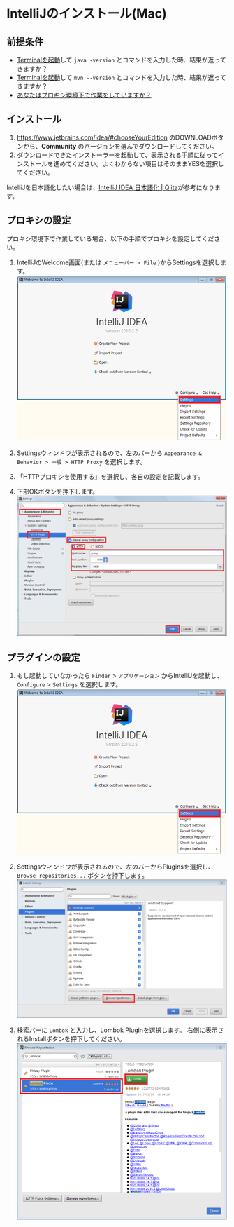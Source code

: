 # IntelliJのインストール(Mac)

## 前提条件

* [Terminalを起動](tipsForMac.md#Terminalの起動方法)して `java -version` とコマンドを入力した時、結果が返ってきますか？
* [Terminalを起動](tipsForMac.md#Terminalの起動方法)して `mvn --version` とコマンドを入力した時、結果が返ってきますか？
* [あなたはプロキシ環境下で作業をしていますか？](preparationForMac.md#自分がプロキシ環境下にいるか知っておく)

## インストール

1. https://www.jetbrains.com/idea/#chooseYourEdition のDOWNLOADボタンから、**Community** のバージョンを選んでダウンロードしてください。
1. ダウンロードできたインストーラーを起動して、表示される手順に従ってインストールを進めてください。よくわからない項目はそのままYESを選択してください。

IntelliJを日本語化したい場合は、[IntelliJ IDEA 日本語化 | Qiita](http://qiita.com/makoto2468/items/6abf614b82cab865b745)が参考になります。

## プロキシの設定

プロキシ環境下で作業している場合、以下の手順でプロキシを設定してください。

1. IntelliJのWelcome画面(または `メニューバー > File` )からSettingsを選択します。
![IntelliJのプロキシ設定1](image/proxy_setting_IntelliJ1.png)

1. Settingsウィンドウが表示されるので、左のバーから `Appearance & Behavior > 一般 > HTTP Proxy` を選択します。

1. 「HTTPプロキシを使用する」を選択し、各自の設定を記載します。

1. 下部OKボタンを押下します。
![IntelliJのプロキシ設定2](image/proxy_setting_IntelliJ2.png)

## プラグインの設定

1. もし起動していなかったら `Finder` > `アプリケーション` からIntelliJを起動し、`Configure` > `Settings` を選択します。
![プラグイン設定1](image/plugin_setting1.png)

1. Settingsウィンドウが表示されるので、左のバーからPluginsを選択し、 `Browse repositories...` ボタンを押下します。
![プラグイン設定2](image/plugin_setting2.png)

1. 検索バーに `Lombok` と入力し、Lombok Pluginを選択します。
右側に表示されるInstallボタンを押下してください。
![プラグイン設定3](image/plugin_setting3.png)
